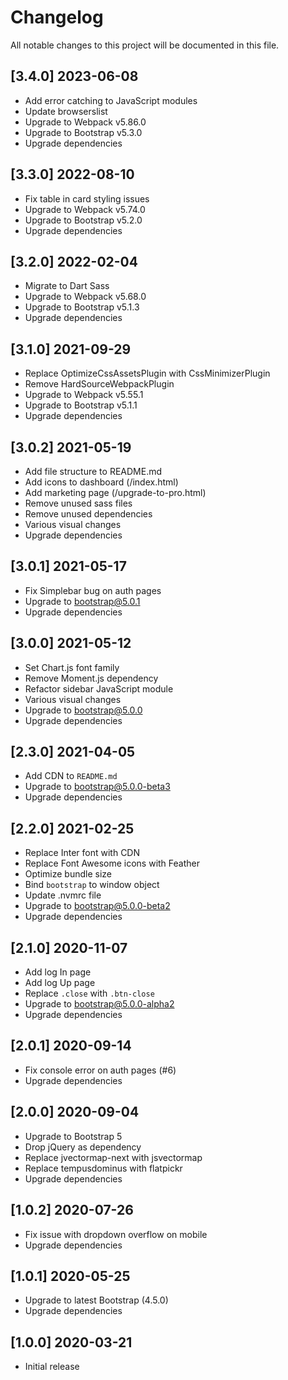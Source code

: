 # Changelog

All notable changes to this project will be documented in this file.

## [3.4.0] 2023-06-08

- Add error catching to JavaScript modules
- Update browserslist
- Upgrade to Webpack v5.86.0
- Upgrade to Bootstrap v5.3.0
- Upgrade dependencies

## [3.3.0] 2022-08-10

- Fix table in card styling issues
- Upgrade to Webpack v5.74.0
- Upgrade to Bootstrap v5.2.0
- Upgrade dependencies

## [3.2.0] 2022-02-04

- Migrate to Dart Sass
- Upgrade to Webpack v5.68.0
- Upgrade to Bootstrap v5.1.3
- Upgrade dependencies

## [3.1.0] 2021-09-29

- Replace OptimizeCssAssetsPlugin with CssMinimizerPlugin
- Remove HardSourceWebpackPlugin
- Upgrade to Webpack v5.55.1
- Upgrade to Bootstrap v5.1.1
- Upgrade dependencies

## [3.0.2] 2021-05-19

- Add file structure to README.md
- Add icons to dashboard (/index.html)
- Add marketing page (/upgrade-to-pro.html)
- Remove unused sass files
- Remove unused dependencies
- Various visual changes
- Upgrade dependencies

## [3.0.1] 2021-05-17

- Fix Simplebar bug on auth pages
- Upgrade to bootstrap@5.0.1
- Upgrade dependencies

## [3.0.0] 2021-05-12

- Set Chart.js font family
- Remove Moment.js dependency
- Refactor sidebar JavaScript module
- Various visual changes
- Upgrade to bootstrap@5.0.0
- Upgrade dependencies

## [2.3.0] 2021-04-05

- Add CDN to `README.md`
- Upgrade to bootstrap@5.0.0-beta3
- Upgrade dependencies

## [2.2.0] 2021-02-25

- Replace Inter font with CDN
- Replace Font Awesome icons with Feather
- Optimize bundle size
- Bind `bootstrap` to window object
- Update .nvmrc file
- Upgrade to bootstrap@5.0.0-beta2
- Upgrade dependencies

## [2.1.0] 2020-11-07

- Add log In page
- Add log Up page
- Replace `.close` with `.btn-close`
- Upgrade to bootstrap@5.0.0-alpha2
- Upgrade dependencies

## [2.0.1] 2020-09-14

- Fix console error on auth pages (#6)
- Upgrade dependencies

## [2.0.0] 2020-09-04

- Upgrade to Bootstrap 5
- Drop jQuery as dependency
- Replace jvectormap-next with jsvectormap
- Replace tempusdominus with flatpickr
- Upgrade dependencies

## [1.0.2] 2020-07-26

- Fix issue with dropdown overflow on mobile
- Upgrade dependencies

## [1.0.1] 2020-05-25

- Upgrade to latest Bootstrap (4.5.0)
- Upgrade dependencies

## [1.0.0] 2020-03-21

- Initial release
